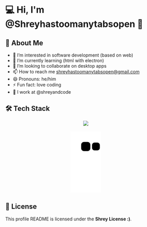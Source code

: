 # 💻 Hi, I'm @Shreyhastoomanytabsopen 👋

## 🚀 About Me
- 👀 I’m interested in software development (based on web)
- 🌱 I’m currently learning (html with electron)
- 💞️ I’m looking to collaborate on desktop apps
- 📫 How to reach me shreyhastoomanytabsopen@gmail.com
- 😄 Pronouns: he/him
- ⚡ Fun fact: love coding
- 💼 I work at @shreyandcode

## 🛠 Tech Stack
<p align="center">
  <img src="https://skillicons.dev/icons?i=html,css,bootstrap,figma,md,js,nodejs,java,androidstudio,flask,python,firebase,replit,git,github,vscode,powershell,bash,linux,ubuntu,mint,arch,windows,blender,debain,electron,flutter,gcp,react,gmail" />
</p>



<p align="center">
<img src="https://github.com/shreyhastoomanytabsopen/shreyhastoomanytabsopen/blob/output/github-contribution-grid-snake.svg" alt="GitHub Contribution Snake" />
</p>

## 📜 License
This profile README is licensed under the **Shrey License :)**.
